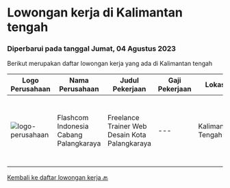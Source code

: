 
  # Lowongan kerja di Kalimantan tengah

  ### Diperbarui pada tanggal Jumat, 04 Agustus 2023

  Berikut merupakan daftar lowongan kerja yang ada di Kalimantan tengah

  |Logo Perusahaan | Nama Perusahaan | Judul Pekerjaan | Gaji Pekerjaan | Lokasi | Deskripsi | Tanggal diunggah | Pranala |
  | -------------- | --------------- | --------------- | --------- | --------- | -------------- | ------- | ----------- |
  |![logo-perusahaan](https://i.ibb.co/sqvTCh9/112815900-stock-vector-no-image-available-icon-flat-vector.webp)|Flashcom Indonesia Cabang Palangkaraya|Freelance Trainer Web Desain Kota Palangkaraya|---|Kalimantan Tengah|KATEGORI PEKERJAANKategori Pekerjaan                 : Trainer Web DesainLevel Pekerjaan                      : Basic - ExpertDESKRIPSI...|Senin, 10 Juli 2023|https://www.jobstreet.co.id/id/job/freelance-trainer-web-desain-kota-palangkaraya-1036378383?token=0~35d07810-6488-43e7-a18c-3cbe8bc084c3&sectionRank=1&jobId=jobstreet-id-job-1036378383|


  [Kembali ke daftar lowongan kerja 🔙](../README.md#daftar-lowongan-kerja)
  